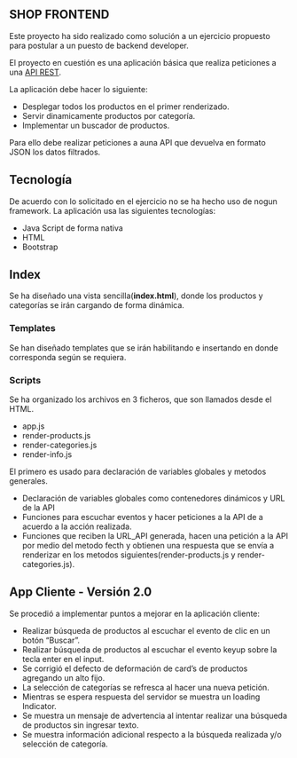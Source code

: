 ##  SHOP FRONTEND

Este proyecto ha sido realizado como solución a un ejercicio propuesto para postular a un puesto de backend developer.

El proyecto en cuestión es una aplicación básica que realiza peticiones a una [API REST](https://github.com/diegoh94/shop-rest-api).

La aplicación debe hacer lo siguiente:
- Desplegar todos los productos en el primer renderizado.
- Servir dinamicamente productos por categoría.
- Implementar un buscador de productos.

Para ello debe realizar peticiones a auna API que devuelva en formato JSON los datos filtrados.

## Tecnología

De acuerdo con lo solicitado en el ejercicio no se ha hecho uso de nogun framework. La aplicación usa las siguientes tecnologías:
- Java Script de forma nativa
- HTML
- Bootstrap

## Index
Se ha diseñado una vista sencilla(**index.html**), donde los productos y categorías se irán cargando de forma dinámica.

### Templates
Se han diseñado templates que se irán habilitando e insertando en donde corresponda según se requiera.  

### Scripts
Se ha organizado los archivos en 3 ficheros, que son llamados desde el HTML.
- app.js
- render-products.js
- render-categories.js
- render-info.js

El primero es usado para declaración de variables globales y metodos generales.
- Declaración de variables globales como contenedores dinámicos y URL de la API
- Funciones para escuchar eventos y hacer peticiones a la API de a acuerdo a la acción realizada.
- Funciones que reciben la URL_API generada, hacen una petición a la API por medio del metodo fecth y obtienen una respuesta que se envía a renderizar en los metodos siguientes(render-products.js y render-categories.js).

## App Cliente - Versión 2.0 
Se procedió a implementar puntos a mejorar en la aplicación cliente:
- Realizar búsqueda de productos al escuchar el evento de clic en un botón “Buscar”.
- Realizar búsqueda de productos al escuchar el evento keyup sobre la tecla enter en el input.
- Se corrigió el defecto de deformación de card’s de productos agregando un alto fijo.
- La selección de categorías se refresca al hacer una nueva petición. 
- Mientras se espera respuesta del servidor se muestra un loading Indicator.
- Se muestra un mensaje de advertencia al intentar realizar una búsqueda de productos sin ingresar texto.
- Se muestra información adicional respecto a la búsqueda realizada y/o selección de categoría.
